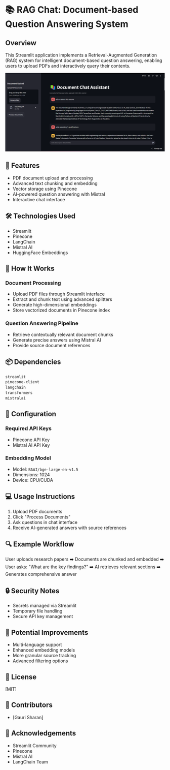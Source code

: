 # 📚 RAG Chat: Document-based Question Answering System

## Overview

This Streamlit application implements a Retrieval-Augmented Generation (RAG) system for intelligent document-based question answering, enabling users to upload PDFs and interactively query their contents.

![Alt text](Screenshot.png)

## 🌟 Features

- PDF document upload and processing
- Advanced text chunking and embedding
- Vector storage using Pinecone
- AI-powered question answering with Mistral
- Interactive chat interface

## 🛠 Technologies Used

- Streamlit
- Pinecone
- LangChain
- Mistral AI
- HuggingFace Embeddings

## 🚀 How It Works

### Document Processing
- Upload PDF files through Streamlit interface
- Extract and chunk text using advanced splitters
- Generate high-dimensional embeddings
- Store vectorized documents in Pinecone index

### Question Answering Pipeline
- Retrieve contextually relevant document chunks
- Generate precise answers using Mistral AI
- Provide source document references

## 📦 Dependencies

```bash
streamlit
pinecone-client
langchain
transformers
mistralai
```

## 🔧 Configuration

### Required API Keys
- Pinecone API Key
- Mistral AI API Key

### Embedding Model
- Model: `BAAI/bge-large-en-v1.5`
- Dimensions: 1024
- Device: CPU/CUDA

## 💻 Usage Instructions

1. Upload PDF documents
2. Click "Process Documents"
3. Ask questions in chat interface
4. Receive AI-generated answers with source references

## 🔍 Example Workflow

User uploads research papers ➡️ Documents are chunked and embedded ➡️ User asks: "What are the key findings?" ➡️ AI retrieves relevant sections ➡️ Generates comprehensive answer


## 🔒 Security Notes

- Secrets managed via Streamlit
- Temporary file handling
- Secure API key management

## 🚧 Potential Improvements

- Multi-language support
- Enhanced embedding models
- More granular source tracking
- Advanced filtering options

## 📝 License

[MIT]

## 👥 Contributors

- [Gauri Sharan]

## 🙏 Acknowledgements

- Streamlit Community
- Pinecone
- Mistral AI
- LangChain Team
